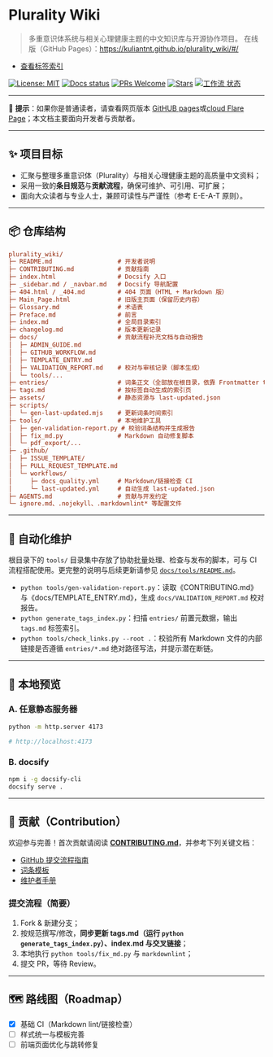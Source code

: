 # Plurality Wiki

> 多重意识体系统与相关心理健康主题的中文知识库与开源协作项目。
> 在线版（GitHub Pages）：<https://kuliantnt.github.io/plurality_wiki/#/>

- [查看标签索引](tags.md)

[![License: MIT](https://img.shields.io/badge/License-MIT-green.svg)](LICENSE)
[![Docs status](https://img.shields.io/badge/docs-online-brightgreen.svg)](https://kuliantnt.github.io/plurality_wiki/#/)
[![PRs Welcome](https://img.shields.io/badge/PRs-welcome-blue.svg)](CONTRIBUTING.md)
[![Stars](https://img.shields.io/github/stars/kuliantnt/plurality_wiki?style=social)](https://github.com/kuliantnt/plurality_wiki/stargazers)
[![工作流 状态](https://img.shields.io/github/actions/workflow/status/kuliantnt/plurality_wiki/ci.yml?label=CI&logo=github)](https://github.com/kuliantnt/plurality_wiki/actions/workflows/docs_quality.yml)

---

📖 **提示**：如果你是普通读者，请查看网页版本 [GitHUB pages](https://kuliantnt.github.io/plurality_wiki/#/)或[cloud Flare Page](https://plurality-wiki.pages.dev/)；本文档主要面向开发者与贡献者。

---

## ✨ 项目目标

- 汇聚与整理多重意识体（Plurality）与相关心理健康主题的高质量中文资料；
- 采用一致的**条目规范**与**贡献流程**，确保可维护、可引用、可扩展；
- 面向大众读者与专业人士，兼顾可读性与严谨性（参考 E-E-A-T 原则）。

---

## 📦 仓库结构

```ini
plurality_wiki/
├─ README.md                  # 开发者说明
├─ CONTRIBUTING.md            # 贡献指南
├─ index.html                 # Docsify 入口
├─ _sidebar.md / _navbar.md   # Docsify 导航配置
├─ 404.html / _404.md         # 404 页面（HTML + Markdown 版）
├─ Main_Page.html             # 旧版主页面（保留历史内容）
├─ Glossary.md                # 术语表
├─ Preface.md                 # 前言
├─ index.md                   # 全局目录索引
├─ changelog.md               # 版本更新记录
├─ docs/                      # 贡献流程补充文档与自动报告
│  ├─ ADMIN_GUIDE.md
│  ├─ GITHUB_WORKFLOW.md
│  ├─ TEMPLATE_ENTRY.md
│  ├─ VALIDATION_REPORT.md    # 校对与审核记录（脚本生成）
│  └─ tools/...
├─ entries/                   # 词条正文（全部放在根目录，依靠 Frontmatter tags 分类）
├─ tags.md                    # 按标签自动生成的索引页
├─ assets/                    # 静态资源与 last-updated.json
├─ scripts/
│  └─ gen-last-updated.mjs    # 更新词条时间索引
├─ tools/                     # 本地维护工具
│  ├─ gen-validation-report.py # 校验词条结构并生成报告
│  ├─ fix_md.py               # Markdown 自动修复脚本
│  └─ pdf_export/...
├─ .github/
│  ├─ ISSUE_TEMPLATE/
│  ├─ PULL_REQUEST_TEMPLATE.md
│  └─ workflows/
│     ├─ docs_quality.yml     # Markdown/链接检查 CI
│     └─ last-updated.yml     # 自动生成 last-updated.json
├─ AGENTS.md                  # 贡献与开发约定
└─ ignore.md、.nojekyll、.markdownlint* 等配置文件
```

---

## 🤖 自动化维护

根目录下的 `tools/` 目录集中存放了协助批量处理、检查与发布的脚本，可与 CI 流程搭配使用。更完整的说明与后续更新请参见 [`docs/tools/README.md`](docs/tools/README.md)。

- `python tools/gen-validation-report.py`：读取《CONTRIBUTING.md》与《docs/TEMPLATE_ENTRY.md》，生成 `docs/VALIDATION_REPORT.md` 校对报告。
- `python generate_tags_index.py`：扫描 `entries/` 前置元数据，输出 `tags.md` 标签索引。
- `python tools/check_links.py --root .`：校验所有 Markdown 文件的内部链接是否遵循 `entries/*.md` 绝对路径写法，并提示潜在断链。

---

## 🚀 本地预览

### A. 任意静态服务器

```bash
python -m http.server 4173

# http://localhost:4173

```

### B. docsify

```bash
npm i -g docsify-cli
docsify serve .
```

---

## 🧭 贡献（Contribution）

欢迎参与完善！首次贡献请阅读 **[CONTRIBUTING.md](./CONTRIBUTING.md)**，并参考下列关键文档：

- [GitHub 提交流程指南](docs/GITHUB_WORKFLOW.md)
- [词条模板](docs/TEMPLATE_ENTRY.md)
- [维护者手册](docs/ADMIN_GUIDE.md)

### 提交流程（简要）

1. Fork & 新建分支；
2. 按规范撰写/修改，**同步更新 tags.md（运行 `python generate_tags_index.py`）、index.md 与交叉链接**；
3. 本地执行 `python tools/fix_md.py` 与 `markdownlint`；
4. 提交 PR，等待 Review。

---

## 🗺️ 路线图（Roadmap）

- [x] 基础 CI（Markdown lint/链接检查）
- [ ] 样式统一与模板完善
- [ ] 前端页面优化与跳转修复
